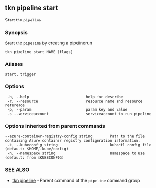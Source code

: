 ## tkn pipeline start

Start the `pipeline`

### Synopsis

Start the `pipeline` by creating a pipelinerun

```
tkn pipeline start NAME [flags]
```

### Aliases

```
start, trigger
```

### Options

```
 -h, --help                          help for describe
 -r, --resource                      resource name and resource reference
 -p, --param                         param key and value
 -s --serviceaccount                 serviceaccount to run pipeline
```

### Options inherited from parent commands

```
--azure-container-registry-config string        Path to the file containing Azure container registry configuration information.
 -k, --kubeconfig string                        kubectl config file (default: $HOME/.kube/config)
 -n, --namespace string                         namespace to use (default: from $KUBECONFIG)
```

### SEE ALSO

* [tkn pipeline](tkn_pipeline.md)	 - Parent command of the `pipeline` command group
